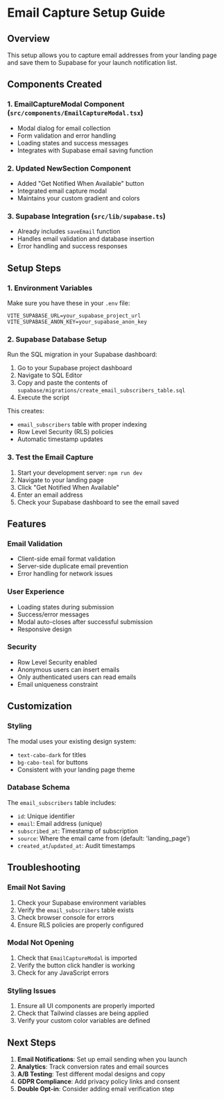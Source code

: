 # Email Capture Setup Guide

## Overview
This setup allows you to capture email addresses from your landing page and save them to Supabase for your launch notification list.

## Components Created

### 1. EmailCaptureModal Component (`src/components/EmailCaptureModal.tsx`)
- Modal dialog for email collection
- Form validation and error handling
- Loading states and success messages
- Integrates with Supabase email saving function

### 2. Updated NewSection Component
- Added "Get Notified When Available" button
- Integrated email capture modal
- Maintains your custom gradient and colors

### 3. Supabase Integration (`src/lib/supabase.ts`)
- Already includes `saveEmail` function
- Handles email validation and database insertion
- Error handling and success responses

## Setup Steps

### 1. Environment Variables
Make sure you have these in your `.env` file:
```env
VITE_SUPABASE_URL=your_supabase_project_url
VITE_SUPABASE_ANON_KEY=your_supabase_anon_key
```

### 2. Supabase Database Setup
Run the SQL migration in your Supabase dashboard:

1. Go to your Supabase project dashboard
2. Navigate to SQL Editor
3. Copy and paste the contents of `supabase/migrations/create_email_subscribers_table.sql`
4. Execute the script

This creates:
- `email_subscribers` table with proper indexing
- Row Level Security (RLS) policies
- Automatic timestamp updates

### 3. Test the Email Capture
1. Start your development server: `npm run dev`
2. Navigate to your landing page
3. Click "Get Notified When Available"
4. Enter an email address
5. Check your Supabase dashboard to see the email saved

## Features

### Email Validation
- Client-side email format validation
- Server-side duplicate email prevention
- Error handling for network issues

### User Experience
- Loading states during submission
- Success/error messages
- Modal auto-closes after successful submission
- Responsive design

### Security
- Row Level Security enabled
- Anonymous users can insert emails
- Only authenticated users can read emails
- Email uniqueness constraint

## Customization

### Styling
The modal uses your existing design system:
- `text-cabo-dark` for titles
- `bg-cabo-teal` for buttons
- Consistent with your landing page theme

### Database Schema
The `email_subscribers` table includes:
- `id`: Unique identifier
- `email`: Email address (unique)
- `subscribed_at`: Timestamp of subscription
- `source`: Where the email came from (default: 'landing_page')
- `created_at`/`updated_at`: Audit timestamps

## Troubleshooting

### Email Not Saving
1. Check your Supabase environment variables
2. Verify the `email_subscribers` table exists
3. Check browser console for errors
4. Ensure RLS policies are properly configured

### Modal Not Opening
1. Check that `EmailCaptureModal` is imported
2. Verify the button click handler is working
3. Check for any JavaScript errors

### Styling Issues
1. Ensure all UI components are properly imported
2. Check that Tailwind classes are being applied
3. Verify your custom color variables are defined

## Next Steps

1. **Email Notifications**: Set up email sending when you launch
2. **Analytics**: Track conversion rates and email sources
3. **A/B Testing**: Test different modal designs and copy
4. **GDPR Compliance**: Add privacy policy links and consent
5. **Double Opt-in**: Consider adding email verification step
